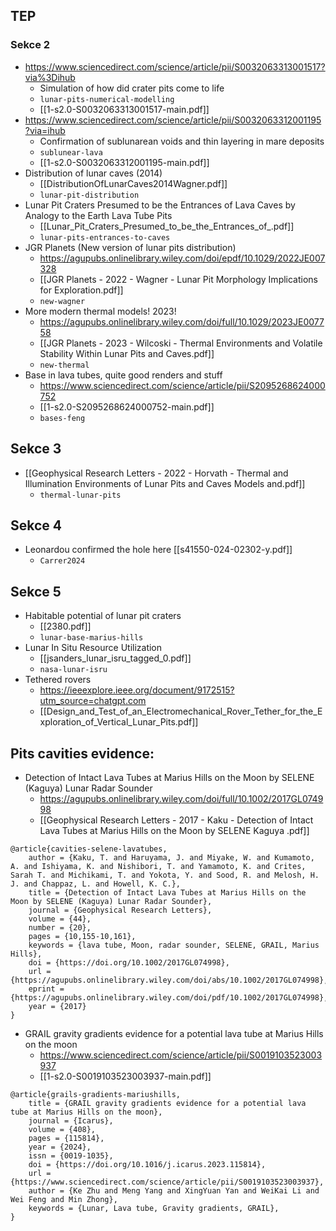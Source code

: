 
## TEP
### Sekce 2
 - https://www.sciencedirect.com/science/article/pii/S0032063313001517?via%3Dihub
	 - Simulation of how did crater pits come to life
	 - `lunar-pits-numerical-modelling`
	 - [[1-s2.0-S0032063313001517-main.pdf]]
 - https://www.sciencedirect.com/science/article/pii/S0032063312001195?via=ihub
	 - Confirmation of sublunarean voids and thin layering in mare deposits
	 - `sublunear-lava`
	 - [[1-s2.0-S0032063312001195-main.pdf]]
 - Distribution of lunar caves (2014)
	 - [[DistributionOfLunarCaves2014Wagner.pdf]]
	 - `lunar-pit-distribution`
- Lunar Pit Craters Presumed to be the Entrances of Lava Caves by Analogy to the Earth Lava Tube Pits
	- [[Lunar_Pit_Craters_Presumed_to_be_the_Entrances_of_.pdf]]
	- `lunar-pits-entrances-to-caves`
- JGR Planets (New version of lunar pits distribution)
	- https://agupubs.onlinelibrary.wiley.com/doi/epdf/10.1029/2022JE007328
	- [[JGR Planets - 2022 - Wagner - Lunar Pit Morphology  Implications for Exploration.pdf]]
	- `new-wagner`
- More modern thermal models! 2023!
	- https://agupubs.onlinelibrary.wiley.com/doi/full/10.1029/2023JE007758
	- [[JGR Planets - 2023 - Wilcoski - Thermal Environments and Volatile Stability Within Lunar Pits and Caves.pdf]]
	- `new-thermal`
- Base in lava tubes, quite good renders and stuff
	- https://www.sciencedirect.com/science/article/pii/S2095268624000752
	- [[1-s2.0-S2095268624000752-main.pdf]]
	- `bases-feng`
## Sekce 3
 - [[Geophysical Research Letters - 2022 - Horvath - Thermal and Illumination Environments of Lunar Pits and Caves  Models and.pdf]]
	 - `thermal-lunar-pits`


## Sekce 4
 - Leonardou confirmed the hole here [[s41550-024-02302-y.pdf]]
	 - `Carrer2024`

## Sekce 5
 - Habitable potential of lunar pit craters
	 - [[2380.pdf]]
	 - `lunar-base-marius-hills`
-  Lunar In Situ Resource Utilization
	- [[jsanders_lunar_isru_tagged_0.pdf]]
	- `nasa-lunar-isru`
- Tethered rovers
	- https://ieeexplore.ieee.org/document/9172515?utm_source=chatgpt.com
	- [[Design_and_Test_of_an_Electromechanical_Rover_Tether_for_the_Exploration_of_Vertical_Lunar_Pits.pdf]]






## Pits cavities evidence:
 - Detection of Intact Lava Tubes at Marius Hills on the Moon by SELENE (Kaguya) Lunar Radar Sounder
	 - https://agupubs.onlinelibrary.wiley.com/doi/full/10.1002/2017GL074998
	 - [[Geophysical Research Letters - 2017 - Kaku - Detection of Intact Lava Tubes at Marius Hills on the Moon by SELENE  Kaguya .pdf]]
```
@article{cavities-selene-lavatubes,
	author = {Kaku, T. and Haruyama, J. and Miyake, W. and Kumamoto, A. and Ishiyama, K. and Nishibori, T. and Yamamoto, K. and Crites, Sarah T. and Michikami, T. and Yokota, Y. and Sood, R. and Melosh, H. J. and Chappaz, L. and Howell, K. C.},
	title = {Detection of Intact Lava Tubes at Marius Hills on the Moon by SELENE (Kaguya) Lunar Radar Sounder},
	journal = {Geophysical Research Letters},
	volume = {44},
	number = {20},
	pages = {10,155-10,161},
	keywords = {lava tube, Moon, radar sounder, SELENE, GRAIL, Marius Hills},
	doi = {https://doi.org/10.1002/2017GL074998},
	url = {https://agupubs.onlinelibrary.wiley.com/doi/abs/10.1002/2017GL074998},
	eprint = {https://agupubs.onlinelibrary.wiley.com/doi/pdf/10.1002/2017GL074998},
	year = {2017}
}

```
 - GRAIL gravity gradients evidence for a potential lava tube at Marius Hills on the moon
	 - https://www.sciencedirect.com/science/article/pii/S0019103523003937
	 - [[1-s2.0-S0019103523003937-main.pdf]]
```
@article{grails-gradients-mariushills,
	title = {GRAIL gravity gradients evidence for a potential lava tube at Marius Hills on the moon},
	journal = {Icarus},
	volume = {408},
	pages = {115814},
	year = {2024},
	issn = {0019-1035},
	doi = {https://doi.org/10.1016/j.icarus.2023.115814},
	url = {https://www.sciencedirect.com/science/article/pii/S0019103523003937},
	author = {Ke Zhu and Meng Yang and XingYuan Yan and WeiKai Li and Wei Feng and Min Zhong},
	keywords = {Lunar, Lava tube, Gravity gradients, GRAIL},
}
```


